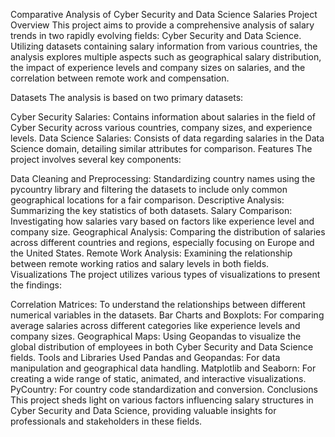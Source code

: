 Comparative Analysis of Cyber Security and Data Science Salaries
Project Overview
This project aims to provide a comprehensive analysis of salary trends in two rapidly evolving fields: Cyber Security and Data Science. Utilizing datasets containing salary information from various countries, the analysis explores multiple aspects such as geographical salary distribution, the impact of experience levels and company sizes on salaries, and the correlation between remote work and compensation.

Datasets
The analysis is based on two primary datasets:

Cyber Security Salaries: Contains information about salaries in the field of Cyber Security across various countries, company sizes, and experience levels.
Data Science Salaries: Consists of data regarding salaries in the Data Science domain, detailing similar attributes for comparison.
Features
The project involves several key components:

Data Cleaning and Preprocessing: Standardizing country names using the pycountry library and filtering the datasets to include only common geographical locations for a fair comparison.
Descriptive Analysis: Summarizing the key statistics of both datasets.
Salary Comparison: Investigating how salaries vary based on factors like experience level and company size.
Geographical Analysis: Comparing the distribution of salaries across different countries and regions, especially focusing on Europe and the United States.
Remote Work Analysis: Examining the relationship between remote working ratios and salary levels in both fields.
Visualizations
The project utilizes various types of visualizations to present the findings:

Correlation Matrices: To understand the relationships between different numerical variables in the datasets.
Bar Charts and Boxplots: For comparing average salaries across different categories like experience levels and company sizes.
Geographical Maps: Using Geopandas to visualize the global distribution of employees in both Cyber Security and Data Science fields.
Tools and Libraries Used
Pandas and Geopandas: For data manipulation and geographical data handling.
Matplotlib and Seaborn: For creating a wide range of static, animated, and interactive visualizations.
PyCountry: For country code standardization and conversion.
Conclusions
This project sheds light on various factors influencing salary structures in Cyber Security and Data Science, providing valuable insights for professionals and stakeholders in these fields.

